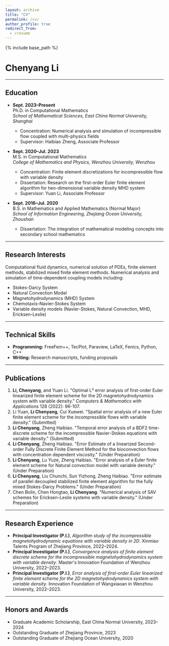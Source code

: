 ```yaml
---
layout: archive
title: "CV"
permalink: /cv/
author_profile: true
redirect_from:
  - /resume
---
```


{% include base_path %}

# Chenyang Li

---

## Education

- **Sept. 2023–Present**  
  Ph.D. in Computational Mathematics  
  *School of Mathematical Sciences, East China Normal University, Shanghai*  
  - Concentration: Numerical analysis and simulation of incompressible flow coupled with multi-physics fields  
  - Supervisor: Haibiao Zheng, Associate Professor  

- **Sept. 2020–Jul. 2023**  
  M.S. in Computational Mathematics  
  *College of Mathematics and Physics, Wenzhou University, Wenzhou*  
  - Concentration: Finite element discretizations for incompressible flow with variable density  
  - Dissertation: Research on the first-order Euler finite element algorithm for two-dimensional variable density MHD system  
  - Supervisor: Yuan Li, Associate Professor  

- **Sept. 2016–Jul. 2020**  
  B.S. in Mathematics and Applied Mathematics (Normal Major)  
  *School of Information Engineering, Zhejiang Ocean University, Zhoushan*  
  - Dissertation: The integration of mathematical modeling concepts into secondary school mathematics  

<!-- 
---

## Personal Information

- **Date of Birth:** October 4, 1999  
- **Nationality:** China
   --> 
---

## Research Interests

Computational fluid dynamics, numerical solution of PDEs, finite element methods, stabilized mixed finite element methods. Numerical analysis and simulation of time-dependent coupling models including:  
- Stokes-Darcy System  
- Natural Convection Model  
- Magnetohydrodynamics (MHD) System  
- Chemotaxis–Navier-Stokes System  
- Variable density models (Navier-Stokes, Natural Convection, MHD, Ericksen-Leslie)  

---

## Technical Skills

- **Programming:** FreeFem++, TecPlot, Paraview, LaTeX, Fenics, Python, C++
- **Writing:** Research manuscripts, funding proposals  

---

## Publications

1. **Li, Chenyang**, and Yuan Li. "Optimal L² error analysis of first-order Euler linearized finite element scheme for the 2D magnetohydrodynamics system with variable density." *Computers & Mathematics with Applications* 128 (2022): 96-107.  
2. Li Yuan, **Li Chenyang**, Cui Xuewei. "Spatial error analysis of a new Euler finite element scheme for the incompressible flows with variable density." (Submitted)  
3. **Li Chenyang**, Zheng Haibiao. "Temporal error analysis of a BDF2 time-discrete scheme for the incompressible Navier-Stokes equations with variable density." (Submitted)  
4. **Li Chenyang**, Zheng Haibiao. "Error Estimate of a linearized Second-order Fully Discrete Finite Element Method for the bioconvection flows with concentration dependent viscosity." (Under Preparation)  
5. **Li Chenyang**, Lu Yuze, Zheng Haibiao. "Error analysis of a Euler finite element scheme for Natural convection model with variable density." (Under Preparation)  
6. **Li Chenyang**, Liu Chunchi, Sun Yizhong, Zheng Haibiao. "Error estimate of parallel decoupled stabilized finite element algorithm for the fully mixed Stokes-Darcy Problems." (Under Preparation)  
7. Chen Bolin, Chen Hongtao, **Li Chenyang**. "Numerical analysis of SAV schemes for Ericksen-Leslie systems with variable density." (Under Preparation)  

---

## Research Experience

- **Principal Investigator (P.I.)**, *Algorithm study of the incompressible magnetohydrodynamic equations with variable density in 2D*. Xinmiao Talents Program of Zhejiang Province, 2022–2024.  
- **Principal Investigator (P.I.)**, *Convergence analysis of finite element discrete scheme for the incompressible magnetohydrodynamics system with variable density*. Master's Innovation Foundation of Wenzhou University, 2022–2023.  
- **Principal Investigator (P.I.)**, *Error analysis of first-order Euler linearized finite element scheme for the 2D magnetohydrodynamics system with variable density*. Innovation Foundation of Wangxiaoan in Wenzhou University, 2022–2023.  

---

## Honors and Awards

- Graduate Academic Scholarship, East China Normal University, 2023–2024  
- Outstanding Graduate of Zhejiang Province, 2023  
- Outstanding Graduate of Zhejiang Ocean University, 2020  


<!-- 
## References
---
1. **Haibiao Zheng**  
   Associate Professor, School of Mathematical Sciences  
   East China Normal University, Shanghai  
   Email: hbzheng@math.ecnu.edu.cn  

2. **Yuan Li**  
   Associate Professor, College of Mathematics and Physics  
   Wenzhou University, Wenzhou  
   Email: liyuan@wzu.edu.cn
   -->  


